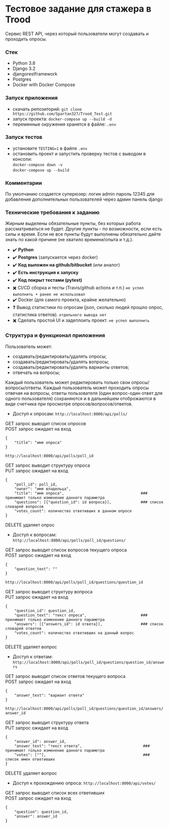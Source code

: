 # Тестовое задание для стажера в Trood

Сервис REST API, через который пользователи могут создавать и проходить опросы.

### Стек

* Python 3.8
* Django 3.2
* djangorestframework
* Postgres
* Docker with Docker Compose


### Запуск приложения

- скачать репозиторий: `git clone https://github.com/Spartan327/Trood_Test.git`
- запуск проекта: `docker-compose up --build -d`  
- переменные окружения хранятся в файле: `.env`

### Запуск тестов

- установите `TESTING=1` в файле `.env`
- остановить проект и запустить проверку тестов с выводом в консоли:  
`docker-compose down -v`  
`docker-compose up --build`  

### Комментарии

По умолчанию создается суперюзер: логин admin пароль 12345 для добавления дополнительных пользователей через админ панель django

### Технические требования к заданию
Жирным выделены обязательные пункты, без которых работа рассматриваться не будет. Другие пункты - по возможности, если есть силы и время. Если не все пункты будут выполнены обязательно дайте знать по какой причине (не хватило времени/опыта и т.д.).
* :heavy_check_mark: **Python**
* :heavy_check_mark: **Postgres** (запускается через docker)
* :heavy_check_mark: **Код выложен на github/bitbucket** (или аналог)
* :heavy_check_mark: **Есть инструкция к запуску**
* :heavy_check_mark: **Код покрыт тестами (pytest)**
* :heavy_multiplication_x: CI/CD сборка и тесты (Travis/github actions и т.п.) `не успел выполнить + ранее не использовал`
* :heavy_check_mark:  Docker (для самого проекта, крайне желательно)
* :question:  Вывод статистики по опросам (json, сколько людей прошло опрос, статистика ответов). `отдельного вывода нет`
* :heavy_multiplication_x: Сделать простой UI  и задеплоить проект. `не успел выполнить`


### Структура и функционал приложения
Пользователь может:
* создавать/редактировать/удалять опросы;
* создавать/редактировать/удалять вопросы;
* создавать/редактировать/удалять варианты ответов;
* отвечать на вопросы;

Каждый пользователь может редактировать только свои опросы/вопросы/ответы.
Каждый пользователь может проходить опросы отвечая на вопросы, ответы пользователя (один вопрос-один ответ для одного пользователя) сохраняются и в дальнейшем отоброжаются в виде счетчика при просмотре опросов/вопросов/ответов.

* Доступ к опросам:
` http://localhost:8000/api/polls/ `

GET запрос выводит список опросов  
POST запрос ожидает на вход 
``` 
{
    "title": "имя опроса"
}
```

`http://localhost:8000/api/polls/poll_id`

GET запрос выводит структуру опроса  
PUT запрос ожидает на вход 
```
{
    "poll_id": poll_id,
    "owner": "имя владельца",
    "title": "имя опроса",                                  ### принимает только изменение данного параметра 
    "questions": [{"question_id": id вопроса}],             ### список словарей вопросов 
    "votes_count": количество ответивших в данном опросе
}
```
DELETE удаляет опрос

* Доступ к вопросам:
`http://localhost:8000/api/polls/poll_id/questions/`

GET запрос выводит список вопросов текущего опроса  
POST запрос ожидает на вход 
```
{
    "question_text": ""
}
```

`http://localhost:8000/api/polls/poll_id/questions/question_id`

GET запрос выводит структуру вопроса  
PUT запрос ожидает на вход 
```
{
    "question_id": question_id,
    "question_text": "текст опроса",                        ### принимает только изменение данного параметра 
    "answers": [{"answers_id": id ответа}],                 ### список словарей ответов 
    "votes_count": количество ответивших на данный вопрос
}
```
DELETE удаляет вопрос

* Доступ к ответам:
`http://localhost:8000/api/polls/poll_id/questions/question_id/answers`

GET запрос выводит список ответов текущего вопроса  
POST запрос ожидает на вход 
```
{
    "answer_text": "вариант ответа"
}
```

`http://localhost:8000/api/polls/poll_id/questions/question_id/answers/answer_id`

GET запрос выводит структуру ответа  
PUT запрос ожидает на вход 
```
{
    "answer_id": answer_id,
    "answer_text": "текст ответа",                           ### принимает только изменение данного параметра 
    "votes": [""],                                           ### список имен ответивших 
}
```
DELETE удаляет вопрос

* Доступ к прохождению опроса:
`http://localhost:8000/api/votes/`

GET запрос выводит список всех ответивших  
POST запрос ожидает на вход 
```
{
    "question": question_id,
    "answer": answer_id
}
```